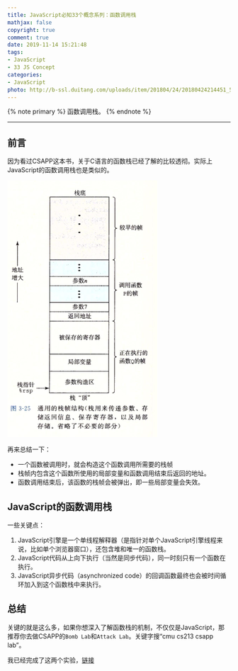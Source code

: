 ```yaml
---
title: JavaScript必知33个概念系列：函数调用栈
mathjax: false
copyright: true
comment: true
date: 2019-11-14 15:21:48
tags:
- JavaScript
- 33 JS Concept
categories:
- JavaScript
photo: http://b-ssl.duitang.com/uploads/item/201804/24/20180424214451_5lJat.png
---
```


{% note primary %}
函数调用栈。
{% endnote %}

<!-- more -->

---

## 前言

因为看过CSAPP这本书，关于C语言的函数栈已经了解的比较透彻。实际上JavaScript的函数调用栈也是类似的。

![](js-concept-1/stackframe.png)

再来总结一下：
- 一个函数被调用时，就会构造这个函数调用所需要的栈帧
- 栈帧内包含这个函数所使用的局部变量和函数调用结束后返回的地址。
- 函数调用结束后，该函数的栈帧会被弹出，即一些局部变量会失效。


## JavaScript的函数调用栈

一些关键点：

1. JavaScript引擎是一个单线程解释器（是指针对单个JavaScript引擎线程来说，比如单个浏览器窗口），还包含堆和唯一的函数栈。
2. JavaScript代码从上向下执行（当然是同步代码），同一时刻只有一个函数在执行。
3. JavaScript异步代码（asynchronized code）的回调函数最终也会被时间循环加入到这个函数栈中来执行。

## 总结

关键的就是这么多，如果你想深入了解函数栈的机制，不仅仅是JavaScript，那推荐你去做CSAPP的`Bomb Lab`和`Attack Lab`。关键字搜“cmu cs213 csapp lab”。

我已经完成了这两个实验，[链接](http://blog.scarboroughcoral.top/tags/CSAPP-Lab/)